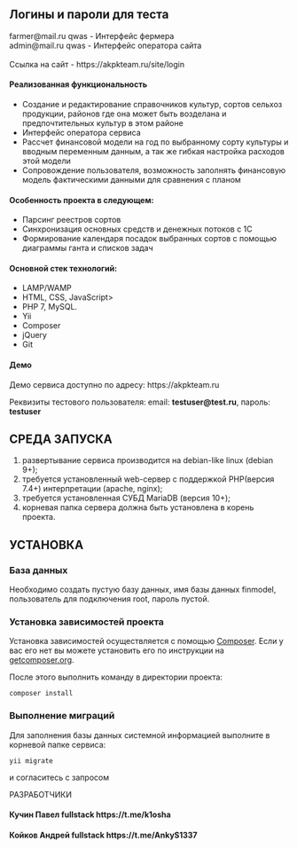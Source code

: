 <h2>Логины и пароли для теста</h2>
farmer@mail.ru qwas - Интерфейс фермера 
<br>
admin@mail.ru qwas - Интерфейс оператора сайта
<br>
<br>
Ссылка на сайт - https://akpkteam.ru/site/login
<h4>Реализованная функциональность</h4>
<ul>
    <li>Создание и редактирование справочников культур, сортов сельхоз продукции, районов где она может быть возделана и предпочтительных культур в этом районе</li>
    <li>Интерфейс оператора сервиса</li>
    <li>Рассчет финансовой модели на год по выбранному сорту культуры и вводным переменным данным, а так же гибкая настройка расходов этой модели</li>
    <li>Сопровождение пользователя, возможность заполнять финансовую модель фактическими данными для сравнения с планом</li>
</ul> 
<h4>Особенность проекта в следующем:</h4>
<ul>
 <li>Парсинг реестров сортов</li>
 <li>Синхронизация основных средств и денежных потоков с 1С</li>
 <li>Формирование календаря посадок выбранных сортов с помощью диаграммы ганта и списков задач</li>  
 </ul>
<h4>Основной стек технологий:</h4>
<ul>
    <li>LAMP/WAMP</li>
	<li>HTML, CSS, JavaScript>
	<li>PHP 7, MySQL.</li>
	<li>Yii</li>
	<li>Composer</li>
	<li>jQuery</li>
	<li>Git</li>
  
 </ul>
<h4>Демо</h4>
<p>Демо сервиса доступно по адресу: https://akpkteam.ru </p>
<p>Реквизиты тестового пользователя: email: <b>testuser@test.ru</b>, пароль: <b>testuser</b></p>




СРЕДА ЗАПУСКА
------------
1) развертывание сервиса производится на debian-like linux (debian 9+);
2) требуется установленный web-сервер с поддержкой PHP(версия 7.4+) интерпретации (apache, nginx);
3) требуется установленная СУБД MariaDB (версия 10+);
4) корневая папка сервера должна быть установлена в корень проекта.


УСТАНОВКА
------------
### База данных

Необходимо создать пустую базу данных, имя базы данных finmodel, пользователь для подключения root, пароль пустой.

### Установка зависимостей проекта

Установка зависимостей осуществляется с помощью [Composer](http://getcomposer.org/). Если у вас его нет вы можете установить его по инструкции
на [getcomposer.org](http://getcomposer.org/doc/00-intro.md#installation-nix).

После этого выполнить команду в директории проекта:

~~~
composer install
~~~
### Выполнение миграций

Для заполнения базы данных системной информацией выполните в корневой папке сервиса: 
~~~
yii migrate
~~~
и согласитесь с запросом

РАЗРАБОТЧИКИ

<h4>Кучин Павел fullstack https://t.me/k1osha </h4>
<h4>Койков Андрей fullstack https://t.me/AnkyS1337 </h4>

